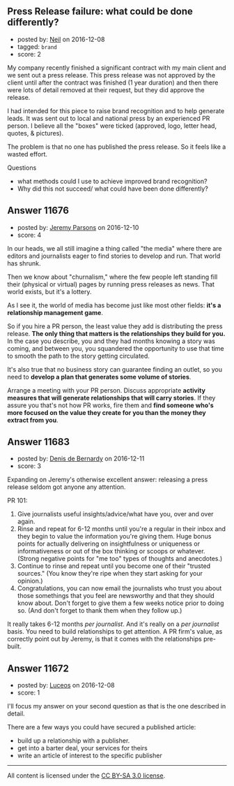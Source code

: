 ## Press Release failure: what could be done differently?

- posted by: [Neil](https://stackexchange.com/users/2711480/neil) on 2016-12-08
- tagged: `brand`
- score: 2

My company recently finished a significant contract with my main client and we sent out a press release. This press release was not approved by the client until after the contract was finished (1 year duration) and then there were lots of detail removed at their request, but they did approve the release.

I had intended for this piece to raise brand recognition and to help generate leads. It was sent out to local and national press by an experienced PR person. I believe all the "boxes" were ticked (approved, logo, letter head, quotes, & pictures). 

The problem is that no one has published the press release. So it feels like a wasted effort.

Questions 
- what methods could I use to achieve improved brand recognition?
- Why did this not succeed/ what could have been done differently?




## Answer 11676

- posted by: [Jeremy Parsons](https://stackexchange.com/users/497810/jeremy-parsons) on 2016-12-10
- score: 4

In our heads, we all still imagine a thing called "the media" where there are editors and journalists eager to find stories to develop and run. That world has shrunk.

Then we know about "churnalism," where the few people left standing fill their (physical or virtual) pages by running press releases as news. That world exists, but it's a lottery.

As I see it, the world of media has become just like most other fields: **it's a relationship management game**.

So if you hire a PR person, the least value they add is distributing the press release. **The only thing that matters is the relationships they build for you.** In the case you describe, you and they had months knowing a story was coming, and between you, you squandered the opportunity to use that time to smooth the path to the story getting circulated.

It's also true that no business story can guarantee finding an outlet, so you need to **develop a plan that generates some volume of stories**.

Arrange a meeting with your PR person. Discuss appropriate **activity measures that will generate relationships that will carry stories**. If they assure you that's not how PR works, fire them and **find someone who's more focused on the value they create for you than the money they extract from you**.


## Answer 11683

- posted by: [Denis de Bernardy](https://stackexchange.com/users/182468/denis-de-bernardy) on 2016-12-11
- score: 3

Expanding on Jeremy's otherwise excellent answer: releasing a press release seldom got anyone any attention.

PR 101:

1. Give journalists useful insights/advice/what have you, over and over again.
2. Rinse and repeat for 6-12 months until you're a regular in their inbox and they begin to value the information you're giving them. Huge bonus points for actually delivering on insightfulness or uniqueness or informativeness or out of the box thinking or scoops or whatever. (Strong negative points for "me too" types of thoughts and anecdotes.)
3. Continue to rinse and repeat until you become one of their "trusted sources." (You know they're ripe when they start asking for your opinion.)
4. Congratulations, you can now email the journalists who trust you about those somethings that you feel are newsworthy and that they should know about. Don't forget to give them a few weeks notice prior to doing so. (And don't forget to thank them when they follow up.)

It really takes 6-12 months _per journalist_. And it's really on a _per journalist_ basis. You need to build relationships to get attention. A PR firm's value, as correctly point out by Jeremy, is that it comes with the relationships pre-built.


## Answer 11672

- posted by: [Luceos](https://stackexchange.com/users/369663/luceos) on 2016-12-08
- score: 1

I'll focus my answer on your second question as that is the one described in detail.

There are a few ways you could have secured a published article:

 
 - build up a relationship with a publisher.
 - get into a barter deal, your services for theirs
 - write an article of interest to the specific publisher



---

All content is licensed under the [CC BY-SA 3.0 license](https://creativecommons.org/licenses/by-sa/3.0/).
